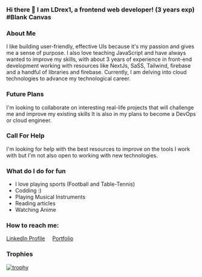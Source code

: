### Hi there 👋 I am LDrex1, a frontend web developer! (3 years exp) #Blank Canvas

<!--
**LDrex1/LDrex1** is a ✨ _special_ ✨ repository because its `README.md` (this file) appears on your GitHub profile.

Here are some ideas to get you started:

- 🔭 I’m currently working on ...
- 🌱 I’m currently learning ...
- 👯 I’m looking to collaborate on ...
- 🤔 I’m looking for help with ...
- 💬 Ask me about ...
- 📫 How to reach me: ...
- 😄 Pronouns: ...
- ⚡ Fun fact: ...
-->

### About Me
I like building user-friendly, effective UIs because it's my passion and gives me a sense of purpose. I also love teaching JavaScript and have always wanted to improve my skills, with about 3 years of experience in front-end development working with resources like NextJs, SaSS, Tailwind, firebase and a handful of libraries and firebase. Currently, I am delving into cloud technologies to advance my technological career.

### Future Plans
I'm looking to collaborate on interesting real-life projects that will challenge me and improve my existing skills
It is also in my plans to become a DevOps or cloud engineer.

### Call For Help
I'm looking for help with the best resources to improve on the tools I work with but I'm not also open to working with new technologies. 

### What do I do for fun
- I love playing sports (Football and Table-Tennis)
- Codding :)
- Playing Musical Instruments
- Reading articles
- Watching Anime

### How to reach me:

[LinkedIn Profile](https://www.linkedin.com/in/oluwadamilare-abiola-a31163245/) &nbsp; &nbsp; [Portfolio](https://ldrex1.github.io/my_portfolio/)


### Trophies
[![trophy](https://github-profile-trophy.vercel.app/?username=LDrex1)](https://github.com/LDrex1/github-profile-trophy)
